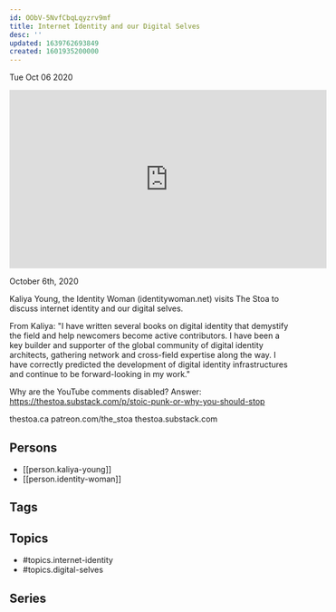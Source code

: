 ```yaml
---
id: OObV-5NvfCbqLqyzrv9mf
title: Internet Identity and our Digital Selves
desc: ''
updated: 1639762693849
created: 1601935200000
---
```





Tue Oct 06 2020

<iframe width="560" height="315" src="https://www.youtube.com/embed/q-9h7v4N39s" title="Internet Identity and our Digital Selves w/ Kaliya Young (Identity Woman)" frameborder="0" allow="accelerometer; autoplay; clipboard-write; encrypted-media; gyroscope; picture-in-picture" allowfullscreen ></iframe>

October 6th, 2020

Kaliya Young, the Identity Woman (identitywoman.net) visits The Stoa to discuss internet identity and our digital selves.

From Kaliya: "I have written several books on digital identity that demystify the field and help newcomers become active contributors. I have been a key builder and supporter of the global community of digital identity architects, gathering network and cross-field expertise along the way. I have correctly predicted the development of digital identity infrastructures and continue to be forward-looking in my work."

Why are the YouTube comments disabled? Answer: https://thestoa.substack.com/p/stoic-punk-or-why-you-should-stop

thestoa.ca
patreon.com/the_stoa
thestoa.substack.com

## Persons

- [[person.kaliya-young]]
- [[person.identity-woman]]

## Tags



## Topics

- #topics.internet-identity
- #topics.digital-selves

## Series



